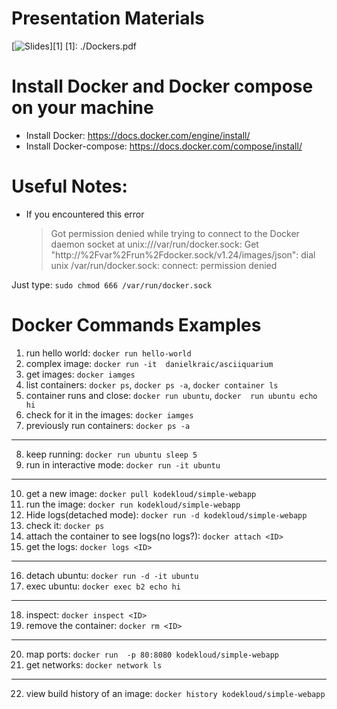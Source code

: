# Presentation Materials
[![Slides](https://user-images.githubusercontent.com/56788883/140322800-a4cf9607-9d97-4291-8071-c0b381321fef.png)][1]
[1]: ./Dockers.pdf


# Install Docker and Docker compose on your machine
- Install Docker: https://docs.docker.com/engine/install/
- Install Docker-compose: https://docs.docker.com/compose/install/

# Useful Notes:

- If you encountered this error
   >Got permission denied while trying to connect to the Docker daemon socket at unix:///var/run/docker.sock: Get "http://%2Fvar%2Frun%2Fdocker.sock/v1.24/images/json": dial unix /var/run/docker.sock: connect: permission denied

Just type: `sudo chmod 666 /var/run/docker.sock`

# Docker Commands Examples

1. run hello world: `docker run hello-world`
2. complex image: `docker run -it  danielkraic/asciiquarium`
3. get images: `docker iamges`
4. list containers: `docker ps`, `docker ps -a`, `docker container ls`
5. container runs and close: `docker run ubuntu`, `docker  run ubuntu echo hi`
6. check for it in the images: `docker iamges`
7. previously run containers:  `docker ps -a`
---
8. keep running: `docker run ubuntu sleep 5`
9.  run in interactive mode: `docker run -it ubuntu`
---
10. get a new image: `docker pull kodekloud/simple-webapp`
11. run the image: `docker run kodekloud/simple-webapp`
12. Hide logs(detached mode): `docker run -d kodekloud/simple-webapp`
13. check it: `docker ps`
14. attach the container to see logs(no logs?): `docker attach <ID>`
15. get the logs: `docker logs <ID>`
---
16. detach ubuntu: `docker run -d -it ubuntu`
17. exec ubuntu: `docker exec b2 echo hi`
---
18. inspect: `docker inspect <ID>`
19. remove the container: `docker rm <ID>`
---
20. map ports: `docker run  -p 80:8080 kodekloud/simple-webapp`
21. get networks: `docker network ls`
---
22. view build history of an image: `docker history kodekloud/simple-webapp`


